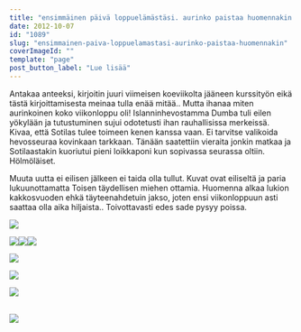 ```yaml
---
title: "ensimmäinen päivä loppuelämästäsi. aurinko paistaa huomennakin."
date: 2012-10-07
id: "1089"
slug: "ensimmainen-paiva-loppuelamastasi-aurinko-paistaa-huomennakin"
coverImageId: ""
template: "page"
post_button_label: "Lue lisää"
---
```


Antakaa anteeksi, kirjoitin juuri viimeisen koeviikolta jääneen kurssityön eikä tästä kirjoittamisesta meinaa tulla enää mitää.. Mutta ihanaa miten aurinkoinen koko viikonloppu oli! Islanninhevostamma Dumba tuli eilen yökylään ja tutustuminen sujui odotetusti ihan rauhallisissa merkeissä. Kivaa, että Sotilas tulee toimeen kenen kanssa vaan. Ei tarvitse valikoida hevosseuraa kovinkaan tarkkaan. Tänään saatettiin vieraita jonkin matkaa ja Sotilaastakin kuoriutui pieni loikkaponi kun sopivassa seurassa oltiin. Hölmöläiset.

Muuta uutta ei eilisen jälkeen ei taida olla tullut. Kuvat ovat eiliseltä ja paria lukuunottamatta Toisen täydellisen miehen ottamia. Huomenna alkaa lukion kakkosvuoden ehkä täyteenahdetuin jakso, joten ensi viikonloppuun asti saattaa olla aika hiljaista.. Toivottavasti edes sade pysyy poissa.

[![](/images/IMG_9067a.JPG)](http://3.bp.blogspot.com/-dl97vZ4waAA/UHGWhDfVyqI/AAAAAAAABjI/gGXcIzBiLNc/s1600/IMG_9067a.JPG)

[![](/images/IMG_0335j.JPG)](http://1.bp.blogspot.com/-_ZRmhZDop_4/UHGWXinFFjI/AAAAAAAABio/GiFJp23Q5ZE/s1600/IMG_0335j.JPG)[![](/images/IMG_9092a.JPG)](http://2.bp.blogspot.com/-CXtC-21gaEU/UHGWmiD-GmI/AAAAAAAABjY/h_h5dOY4YMs/s1600/IMG_9092a.JPG)[![](/images/IMG_9082a.JPG)](http://2.bp.blogspot.com/-xvNE5ZzXPsY/UHGWkBFP09I/AAAAAAAABjQ/MXECg6kjTHk/s1600/IMG_9082a.JPG)

[![](/images/IMG_9098a.JPG)](http://3.bp.blogspot.com/-TOrD9_8cI3s/UHGWo23ZApI/AAAAAAAABjg/sCqTT2vzvsI/s1600/IMG_9098a.JPG)

[![](/images/IMG_0399.JPG)](http://1.bp.blogspot.com/-LM4INFQnHsg/UHGWabtvPaI/AAAAAAAABiw/Pnqhbo4JuEE/s1600/IMG_0399.JPG)

[![](/images/IMG_9040j.JPG)](http://1.bp.blogspot.com/-ksxk6pnJKfs/UHGWcOYgDhI/AAAAAAAABi4/ak0PXCp3UbQ/s1600/IMG_9040j.JPG)

[  
](http://1.bp.blogspot.com/-fWN3itFI1OY/UHGam4qbyZI/AAAAAAAABkg/fka2b-_R5uM/s1600/ak.png)[![](/images/ak.png)](http://1.bp.blogspot.com/-fWN3itFI1OY/UHGam4qbyZI/AAAAAAAABkg/fka2b-_R5uM/s1600/ak.png)
